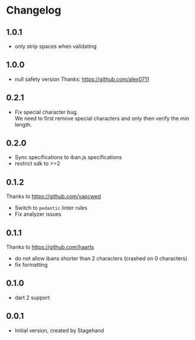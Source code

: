# Changelog

## 1.0.1
- only strip spaces when validating

## 1.0.0
- null safety version
  Thanks: https://github.com/alex0711

## 0.2.1
- Fix special character bug.  
  We need to first remove special characters and only then verify the min length.

## 0.2.0
- Sync specifications to iban.js specifications
- restrict sdk to >=2

## 0.1.2

Thanks to https://github.com/yapcwed
- Switch to `pedantic` linter rules
- Fix analyzer issues

## 0.1.1

Thanks to https://github.com/haarts
- do not allow ibans shorter than 2 characters (crashed on 0 characters)
- fix formatting

## 0.1.0

- dart 2 support

## 0.0.1

- Initial version, created by Stagehand
